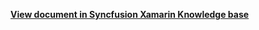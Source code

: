 **[View document in Syncfusion Xamarin Knowledge base](https://www.syncfusion.com/kb/12553/how-to-update-checkbox-state-programmatically-in-xamarin-forms-treeview-sftreeview)**
